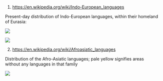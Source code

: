 1) https://en.wikipedia.org/wiki/Indo-European_languages


Present-day distribution of Indo-European languages, within their homeland of Eurasia:

![](https://upload.wikimedia.org/wikipedia/commons/e/eb/Indo-European_branches_map.svg)


![](https://upload.wikimedia.org/wikipedia/commons/8/80/Indo-European-speaking_world.png)


2) https://en.wikipedia.org/wiki/Afroasiatic_languages


Distribution of the Afro-Asiatic languages; pale yellow signifies areas without any languages in that family

![](https://upload.wikimedia.org/wikipedia/commons/2/24/Hamito-Semitic_languages.jpg)


